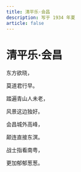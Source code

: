 ```yaml
---
title: 清平乐·会昌
description: 写于 1934 年夏
article: false
---
```


# 清平乐·会昌

东方欲晓，

莫道君行早。

踏遍青山人未老，

风景这边独好。

会昌城外高峰，

颠连直接东溟。

战士指看南粤，

更加郁郁葱葱。

